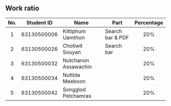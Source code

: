## Work ratio

|No.| Student ID    | Name                     | Part              | Percentage |
|:-:| :-----------: | ------------------------ | --------------- | :--------: |
| 1 | 63130500006   | Kittiphum Uamthon        | Search bar & PDF  |    20%     |
| 2 | 63130500026   | Chotiwit Souyan          | Search bar |    20%     |
| 3 | 63130500032   | Nutchanon Assawachin     |  |    20%     |
| 4 | 63130500034   | Nuttida Meeboon          |  |    20%     |
| 5 | 63130500042   | Songglod Petchamras      |  |    20%     |
